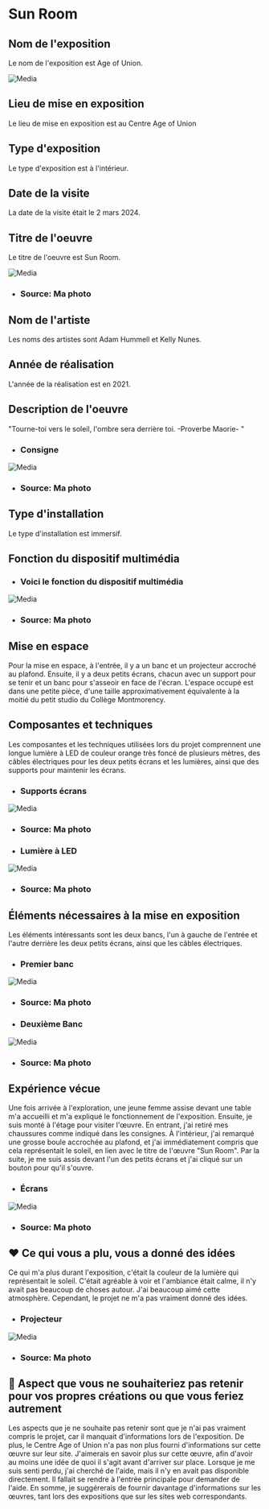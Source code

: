 # Sun Room

## Nom de l'exposition
Le nom de l'exposition est Age of Union.

![Media](Media/age_union.jpg)
## Lieu de mise en exposition
Le lieu de mise en exposition est au Centre Age of Union

## Type d'exposition
Le type d'exposition est à l'intérieur. 

## Date de la visite
La date de la visite était le 2 mars 2024.

## Titre de l'oeuvre
Le titre de l'oeuvre est Sun Room.

![Media](Media/entrer_expo.jpg)

- ### Source: Ma photo
  
## Nom de l'artiste
Les noms des artistes sont Adam Hummell et Kelly Nunes. 

## Année de réalisation 
L'année de la réalisation est en 2021. 

## Description de l'oeuvre
"Tourne-toi vers le soleil, l'ombre sera derrière toi. -Proverbe Maorie- "

- ### Consigne
  
![Media](Media/note_2.jpg)
- ### Source: Ma photo

## Type d'installation 
Le type d'installation est immersif. 

## Fonction du dispositif multimédia
- ### Voici le fonction du dispositif multimédia
  
![Media](Media/dispositif_sunroom.JPG)
- ### Source: Ma photo
  
## Mise en espace
Pour la mise en espace, à l'entrée, il y a un banc et un projecteur accroché au plafond. Ensuite, il y a deux petits écrans, chacun avec un support pour se tenir et un banc pour s'asseoir en face de l'écran. L'espace occupé est dans une petite pièce, d'une taille approximativement équivalente à la moitié du petit studio du Collège Montmorency. 

## Composantes et techniques
Les composantes et les techniques utilisées lors du projet comprennent une longue lumière à LED de couleur orange très foncé de plusieurs mètres, des câbles électriques pour les deux petits écrans et les lumières, ainsi que des supports pour maintenir les écrans.

- ### Supports écrans

![Media](Media/derriere_ecrans.jpg)
- ### Source: Ma photo

- ### Lumière à LED
  
![Media](Media/lumiere_rouge2.jpg)
- ### Source: Ma photo
  
## Éléments nécessaires à la mise en exposition
Les éléments intéressants sont les deux bancs, l'un à gauche de l'entrée et l'autre derrière les deux petits écrans, ainsi que les câbles électriques.

- ### Premier banc
 
![Media](Media/peit_escalier.jpg)
- ### Source: Ma photo

- ### Deuxième Banc
  
![Media](Media/banc_sunroom.jpg)
- ### Source: Ma photo
  
## Expérience vécue
Une fois arrivée à l'exploration, une jeune femme assise devant une table m'a accueilli et m'a expliqué le fonctionnement de l'exposition. Ensuite, je suis monté à l'étage pour visiter l'œuvre. En entrant, j'ai retiré mes chaussures comme indiqué dans les consignes. À l'intérieur, j'ai remarqué une grosse boule accrochée au plafond, et j'ai immédiatement compris que cela représentait le soleil, en lien avec le titre de l'œuvre "Sun Room". Par la suite, je me suis assis devant l'un des petits écrans et j'ai cliqué sur un bouton pour qu'il s'ouvre. 

- ### Écrans
 
![Media](Media/2_ecrans.jpg)
- ### Source: Ma photo

 ## ❤️ Ce qui vous a plu, vous a donné des idées
Ce qui m'a plus durant l'exposition, c'était la couleur de la lumière qui représentait le soleil. C'était agréable à voir et l'ambiance était calme, il n'y avait pas beaucoup de choses autour. J'ai beaucoup aimé cette atmosphère. Cependant, le projet ne m'a pas vraiment donné des idées.

- ### Projecteur
  
![Media](Media/projecteur.jpg)
- ### Source: Ma photo
  
## 🤔 Aspect que vous ne souhaiteriez pas retenir pour vos propres créations ou que vous feriez autrement
Les aspects que je ne souhaite pas retenir sont que je n'ai pas vraiment compris le projet, car il manquait d'informations lors de l'exposition. De plus, le Centre Age of Union n'a pas non plus fourni d'informations sur cette œuvre sur leur site. J'aimerais en savoir plus sur cette œuvre, afin d'avoir au moins une idée de quoi il s'agit avant d'arriver sur place. Lorsque je me suis senti perdu, j'ai cherché de l'aide, mais il n'y en avait pas disponible directement. Il fallait se rendre à l'entrée principale pour demander de l'aide. En somme, je suggérerais de fournir davantage d'informations sur les œuvres, tant lors des expositions que sur les sites web correspondants.

